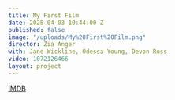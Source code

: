 ```yaml
---
title: My First Film
date: 2025-04-03 10:44:00 Z
published: false
image: "/uploads/My%20First%20Film.png"
director: Zia Anger
with: Jane Wickline, Odessa Young, Devon Ross
video: 1072126466
layout: project
---
```


[IMDB](http://www.imdb.com/title/tt23778542/?ref_=pro_tt_visitcons)